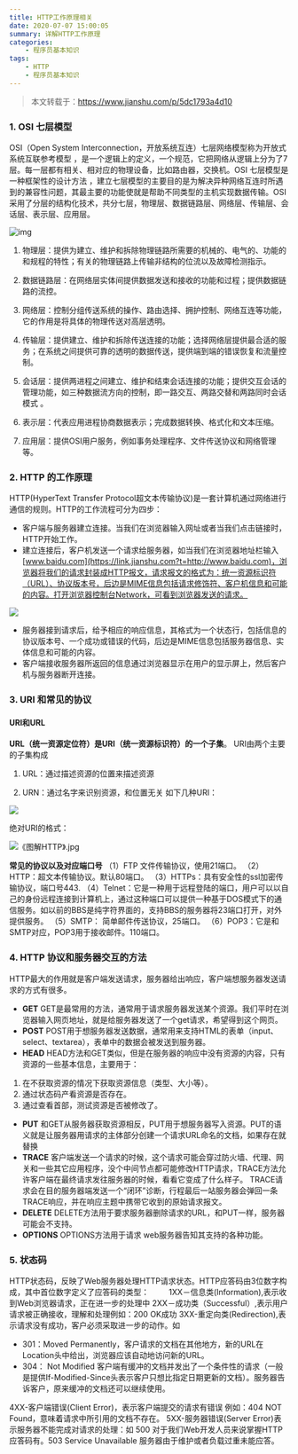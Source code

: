 ```yaml
---
title: HTTP工作原理相关
date: 2020-07-07 15:00:05
summary: 详解HTTP工作原理
categories:
    - 程序员基本知识
tags:
    - HTTP
    - 程序员基本知识
---
```


> 本文转载于：https://www.jianshu.com/p/5dc1793a4d10

### 1. OSI 七层模型

OSI（Open System Interconnection，开放系统互连）七层网络模型称为开放式系统互联参考模型 ，是一个逻辑上的定义，一个规范，它把网络从逻辑上分为了7层。每一层都有相关、相对应的物理设备，比如路由器，交换机。OSI 七层模型是一种框架性的设计方法 ，建立七层模型的主要目的是为解决异种网络互连时所遇到的兼容性问题，其最主要的功能使就是帮助不同类型的主机实现数据传输。OSI采用了分层的结构化技术，共分七层，物理层、数据链路层、网络层、传输层、会话层、表示层、应用层。

![img](https://txy-tc-ly-1256104767.cos.ap-guangzhou.myqcloud.com/20200707151226)

1. 物理层：提供为建立、维护和拆除物理链路所需要的机械的、电气的、功能的和规程的特性；有关的物理链路上传输非结构的位流以及故障检测指示。

2. 数据链路层：在网络层实体间提供数据发送和接收的功能和过程；提供数据链路的流控。

3. 网络层：控制分组传送系统的操作、路由选择、拥护控制、网络互连等功能，它的作用是将具体的物理传送对高层透明。

4. 传输层：提供建立、维护和拆除传送连接的功能；选择网络层提供最合适的服务；在系统之间提供可靠的透明的数据传送，提供端到端的错误恢复和流量控制。

5. 会话层：提供两进程之间建立、维护和结束会话连接的功能；提供交互会话的管理功能，如三种数据流方向的控制，即一路交互、两路交替和两路同时会话模式 。

6. 表示层：代表应用进程协商数据表示；完成数据转换、格式化和文本压缩。

7. 应用层：提供OSI用户服务，例如事务处理程序、文件传送协议和网络管理等。

### 2. HTTP 的工作原理

HTTP(HyperText Transfer Protocol超文本传输协议)是一套计算机通过网络进行通信的规则。HTTP的工作流程可分为四步：

- 客户端与服务器建立连接。当我们在浏览器输入网址或者当我们点击链接时，HTTP开始工作。
- 建立连接后，客户机发送一个请求给服务器，如当我们在浏览器地址栏输入[www.baidu.com](https://link.jianshu.com?t=http://www.baidu.com)，浏览器将我们的请求封装成HTTP报文，请求报文的格式为：统一资源标识符（URL）、协议版本号，后边是MIME信息包括请求修饰符、客户机信息和可能的内容。打开浏览器控制台Network，可看到浏览器发送的请求。

![](https://txy-tc-ly-1256104767.cos.ap-guangzhou.myqcloud.com/20200707151247)

- 服务器接到请求后，给予相应的响应信息，其格式为一个状态行，包括信息的协议版本号、一个成功或错误的代码，后边是MIME信息包括服务器信息、实体信息和可能的内容。
- 客户端接收服务器所返回的信息通过浏览器显示在用户的显示屏上，然后客户机与服务器断开连接。

### 3. URI 和常见的协议

#### URI和URL

**URL（统一资源定位符）是URI（统一资源标识符）的一个子集**。
 URI由两个主要的子集构成

1. URL：通过描述资源的位置来描述资源

2. URN：通过名字来识别资源，和位置无关
    如下几种URI：

![](https://txy-tc-ly-1256104767.cos.ap-guangzhou.myqcloud.com/20200707151300)

绝对URI的格式：

![《图解HTTP》.jpg](https://txy-tc-ly-1256104767.cos.ap-guangzhou.myqcloud.com/20200707151310)

**常见的协议以及对应端口号**
 （1）FTP    文件传输协议，使用21端口。
 （2）HTTP：超文本传输协议。默认80端口。
 （3）HTTPs：具有安全性的ssl加密传输协议，端口号443.
 （4）Telnet：它是一种用于远程登陆的端口，用户可以以自己的身份远程连接到计算机上，通过这种端口可以提供一种基于DOS模式下的通信服务。如以前的BBS是纯字符界面的，支持BBS的服务器将23端口打开，对外提供服务。
 （5）SMTP： 简单邮件传送协议，25端口。
 （6）POP3：它是和SMTP对应，POP3用于接收邮件。110端口。

### 4. HTTP 协议和服务器交互的方法

HTTP最大的作用就是客户端发送请求，服务器给出响应，客户端想服务器发送请求的方式有很多。

- **GET**
   GET是最常用的方法，通常用于请求服务器发送某个资源。我们平时在浏览器输入网页地址，就是给服务器发送了一个get请求，希望得到这个网页。
- **POST**
   POST用于想服务器发送数据，通常用来支持HTML的表单（input、select、textarea），表单中的数据会被发送到服务器。
- **HEAD**
   HEAD方法和GET类似，但是在服务器的响应中没有资源的内容，只有资源的一些基本信息，主要用于：

1. 在不获取资源的情况下获取资源信息（类型、大小等）。
2. 通过状态码产看资源是否存在。
3. 通过查看首部，测试资源是否被修改了。

- **PUT**
   和GET从服务器获取资源相反，PUT用于想服务器写入资源。PUT的语义就是让服务器用请求的主体部分创建一个请求URL命名的文档，如果存在就替换
- **TRACE**
   客户端发送一个请求的时候，这个请求可能会穿过防火墙、代理、网关和一些其它应用程序，没个中间节点都可能修改HTTP请求，TRACE方法允许客户端在最终请求发往服务器的时候，看看它变成了什么样子。
   TRACE请求会在目的服务器端发送一个“闭环”诊断，行程最后一站服务器会弹回一条TRACE响应，并在响应主题中携带它收到的原始请求报文。
- **DELETE**
   DELETE方法用于要求服务器删除请求的URL，和PUT一样，服务器可能会不支持。
- **OPTIONS**
   OPTIONS方法用于请求 web服务器告知其支持的各种功能。

### 5. 状态码

HTTP状态码，反映了Web服务器处理HTTP请求状态。HTTP应答码由3位数字构成，其中首位数字定义了应答码的类型：
 　　
 1XX－信息类(Information),表示收到Web浏览器请求，正在进一步的处理中
 2XX－成功类（Successful）,表示用户请求被正确接收，理解和处理例如：200 OK成功
 3XX-重定向类(Redirection),表示请求没有成功，客户必须采取进一步的动作。如

- 301：Moved Permanently，客户请求的文档在其他地方，新的URL在Location头中给出，浏览器应该自动地访问新的URL。
- 304： Not Modified 客户端有缓冲的文档并发出了一个条件性的请求（一般是提供If-Modified-Since头表示客户只想比指定日期更新的文档）。服务器告 诉客户，原来缓冲的文档还可以继续使用。

4XX-客户端错误(Client Error)，表示客户端提交的请求有错误 例如：404 NOT Found，意味着请求中所引用的文档不存在。
 5XX-服务器错误(Server Error)表示服务器不能完成对请求的处理：如 500  对于我们Web开发人员来说掌握HTTP应答码有。503 Service Unavailable 服务器由于维护或者负载过重未能应答。

